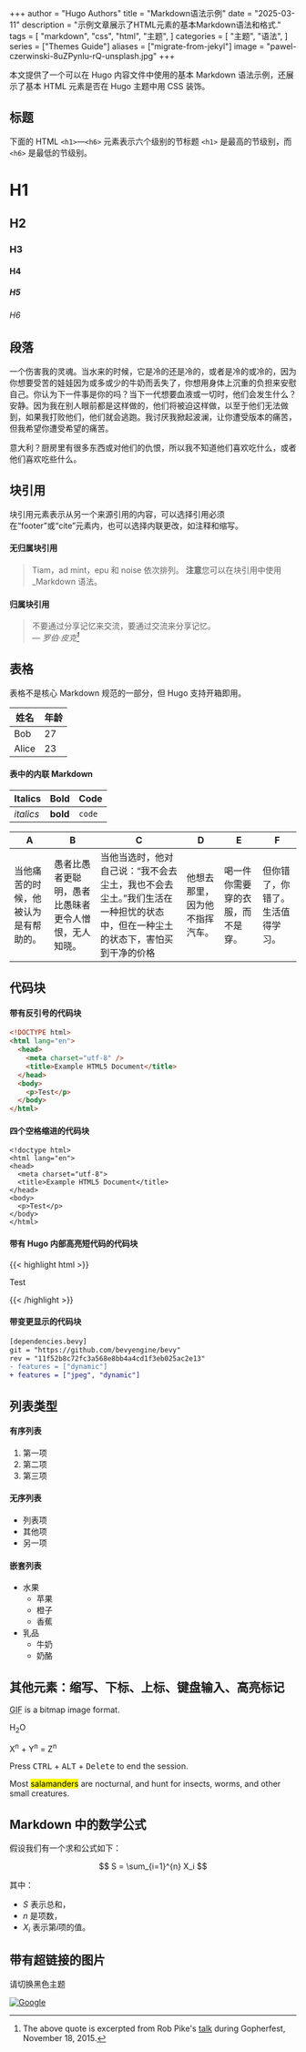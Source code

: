 +++
author = "Hugo Authors"
title = "Markdown语法示例"
date = "2025-03-11"
description = "示例文章展示了HTML元素的基本Markdown语法和格式."
tags = [
    "markdown",
    "css",
    "html",
    "主题",
]
categories = [
    "主题",
    "语法",
]
series = ["Themes Guide"]
aliases = ["migrate-from-jekyl"]
image = "pawel-czerwinski-8uZPynIu-rQ-unsplash.jpg"
+++

本文提供了一个可以在 Hugo 内容文件中使用的基本 Markdown 语法示例，还展示了基本 HTML 元素是否在 Hugo 主题中用 CSS 装饰。

<!--more-->

## 标题

下面的 HTML `<h1>`—`<h6>` 元素表示六个级别的节标题 `<h1>` 是最高的节级别，而 `<h6>` 是最低的节级别。

# H1

## H2

### H3

#### H4

##### H5

###### H6

## 段落

一个伤害我的灵魂。当水来的时候，它是冷的还是冷的，或者是冷的或冷的，因为你想要受苦的娃娃因为或多或少的牛奶而丢失了，你想用身体上沉重的负担来安慰自己。你认为下一件事是你的吗？当下一代想要血液或一切时，他们会发生什么？安静。因为我在别人眼前都是这样做的，他们将被迫这样做，以至于他们无法做到，如果我打败他们，他们就会逃跑。我讨厌我掀起波澜，让你遭受版本的痛苦，但我希望你遭受希望的痛苦。

意大利？厨房里有很多东西或对他们的仇恨，所以我不知道他们喜欢吃什么，或者他们喜欢吃些什么。

## 块引用

块引用元素表示从另一个来源引用的内容，可以选择引用必须在“footer”或“cite”元素内，也可以选择内联更改，如注释和缩写。

#### 无归属块引用

> Tiam，ad mint，epu 和 noise 依次排列。
> **注意**您可以在块引用中使用\_Markdown 语法。

#### 归属块引用

> 不要通过分享记忆来交流，要通过交流来分享记忆。<br>
> — <cite>罗伯·皮克[^1]</cite>

[^1]: The above quote is excerpted from Rob Pike's [talk](https://www.youtube.com/watch?v=PAAkCSZUG1c) during Gopherfest, November 18, 2015.

## 表格

表格不是核心 Markdown 规范的一部分，但 Hugo 支持开箱即用。

| 姓名  | 年龄 |
| ----- | ---- |
| Bob   | 27   |
| Alice | 23   |

#### 表中的内联 Markdown

| Italics   | Bold     | Code   |
| --------- | -------- | ------ |
| _italics_ | **bold** | `code` |

| A                                    | B                                                    | C                                                                                                                            | D                              | E                                | F                                |
| ------------------------------------ | ---------------------------------------------------- | ---------------------------------------------------------------------------------------------------------------------------- | ------------------------------ | -------------------------------- | -------------------------------- |
| 当他痛苦的时候，他被认为是有帮助的。 | 愚者比愚者更聪明，愚者比愚昧者更令人憎恨，无人知晓。 | 当他当选时，他对自己说：“我不会去尘土，我也不会去尘土。”我们生活在一种担忧的状态中，但在一种尘土的状态下，害怕买到干净的价格 | 他想去那里，因为他不指挥汽车。 | 喝一件你需要穿的衣服，而不是穿。 | 但你错了，你错了。生活值得学习。 |

## 代码块

#### 带有反引号的代码块

```html
<!DOCTYPE html>
<html lang="en">
  <head>
    <meta charset="utf-8" />
    <title>Example HTML5 Document</title>
  </head>
  <body>
    <p>Test</p>
  </body>
</html>
```

#### 四个空格缩进的代码块

    <!doctype html>
    <html lang="en">
    <head>
      <meta charset="utf-8">
      <title>Example HTML5 Document</title>
    </head>
    <body>
      <p>Test</p>
    </body>
    </html>

#### 带有 Hugo 内部高亮短代码的代码块

{{< highlight html >}}

<!doctype html>
<html lang="en">
<head>
  <meta charset="utf-8">
  <title>Example HTML5 Document</title>
</head>
<body>
  <p>Test</p>
</body>
</html>

<style>
    .highlight {
        /* 你可以根据需要调整这个高度 */
        max-height: 400px;
        overflow: hidden;
    }

    .code-show {
        max-height: none !important;
    }

    .code-more-box {
        width: 100%;
        padding-top: 78px;
        background-image: -webkit-gradient(linear, left top, left bottom, from(rgba(255, 255, 255, 0)), to(#fff));
        position: absolute;
        left: 0;
        right: 0;
        bottom: 0;
        z-index: 1;
    }

    .code-more-btn {
        display: block;
        margin: auto;
        width: 44px;
        height: 22px;
        background: #f0f0f5;
        border-top-left-radius: 8px;
        border-top-right-radius: 8px;
        padding-top: 6px;
        cursor: pointer;
    }

    .code-more-img {
        cursor: pointer !important;
        display: block;
        margin: auto;
        width: 22px;
        height: 16px;
    }
</style>

<script>
  function initCodeMoreBox() {
    let codeBlocks = document.querySelectorAll(".highlight");
    if (!codeBlocks) {
      return;
    }
    codeBlocks.forEach(codeBlock => {
      // 校验是否overflow
      if (codeBlock.scrollHeight <= codeBlock.clientHeight) {
        return;
      }
      // 元素初始化
      // codeMoreBox
      let codeMoreBox = document.createElement('div');
      codeMoreBox.classList.add('code-more-box');
      // codeMoreBtn
      let codeMoreBtn = document.createElement('span');
      codeMoreBtn.classList.add('code-more-btn');
      codeMoreBtn.addEventListener('click', () => {
        codeBlock.classList.add('code-show');
        codeMoreBox.style.display = 'none';
        // 触发resize事件，重新计算目录位置
        window.dispatchEvent(new Event('resize'))
      })
      // img
      let img = document.createElement('img');
      img.classList.add('code-more-img');
      img.src = {{ (resources.Get "icons/codeMore.png").Permalink }}
      // 元素添加
      codeMoreBtn.appendChild(img);
      codeMoreBox.appendChild(codeMoreBtn);
      codeBlock.appendChild(codeMoreBox)
    })
  }
  
  initCodeMoreBox();
</script>

{{< /highlight >}}

#### 带变更显示的代码块

```diff
[dependencies.bevy]
git = "https://github.com/bevyengine/bevy"
rev = "11f52b8c72fc3a568e8bb4a4cd1f3eb025ac2e13"
- features = ["dynamic"]
+ features = ["jpeg", "dynamic"]
```

## 列表类型

#### 有序列表

1. 第一项
2. 第二项
3. 第三项

#### 无序列表

- 列表项
- 其他项
- 另一项

#### 嵌套列表

- 水果
  - 苹果
  - 橙子
  - 香蕉
- 乳品
  - 牛奶
  - 奶酪

## 其他元素：缩写、下标、上标、键盘输入、高亮标记

<abbr title="Graphics Interchange Format">GIF</abbr> is a bitmap image format.

H<sub>2</sub>O

X<sup>n</sup> + Y<sup>n</sup> = Z<sup>n</sup>

Press <kbd>CTRL</kbd> + <kbd>ALT</kbd> + <kbd>Delete</kbd> to end the session.

Most <mark>salamanders</mark> are nocturnal, and hunt for insects, worms, and other small creatures.

## Markdown 中的数学公式

假设我们有一个求和公式如下：

$$
S = \sum_{i=1}^{n} X_i
$$

其中：

- $S$ 表示总和，
- $n$ 是项数，
- $X_i$ 表示第$i$项的值。

## 带有超链接的图片

请切换黑色主题

[![Google](https://www.google.com/images/branding/googlelogo/1x/googlelogo_light_color_272x92dp.png)](https://google.com)
